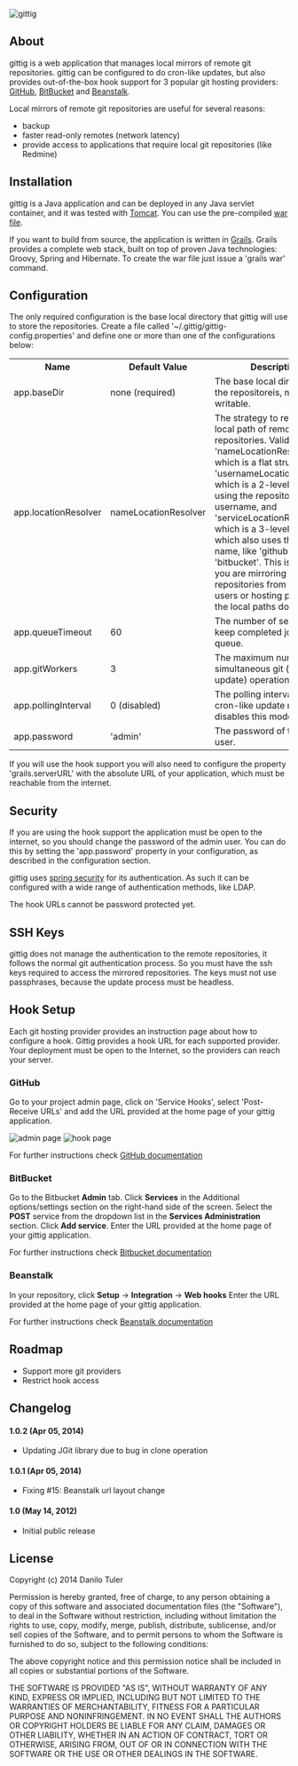 ![gittig](https://github.com/tuler/gittig/raw/master/web-app/images/gittig_small.png)

## About

gittig is a web application that manages local mirrors of remote git repositories.
gittig can be configured to do cron-like updates, but also provides out-of-the-box hook support for 3 popular git hosting providers: [GitHub](https://github.com), [BitBucket](https://bitbucket.org) and [Beanstalk](http://beanstalkapp.com).

Local mirrors of remote git repositories are useful for several reasons:

* backup
* faster read-only remotes (network latency)
* provide access to applications that require local git repositories (like Redmine)

## Installation

gittig is a Java application and can be deployed in any Java servlet container, and it was tested with [Tomcat](http://tomcat.apache.org).
You can use the pre-compiled [war file](https://github.com/downloads/tuler/gittig/gittig-1.0.war).

If you want to build from source, the application is written in [Grails](http://grails.org).
Grails provides a complete web stack, built on top of proven Java technologies: Groovy, Spring and Hibernate.
To create the war file just issue a 'grails war' command.

## Configuration

The only required configuration is the base local directory that gittig will use to store the repositories.
Create a file called '~/.gittig/gittig-config.properties' and define one or more than one of the configurations below:

<table>
	<tr>
		<th>Name</th>
		<th>Default Value</th>
		<th>Description</th>
	</tr>
	<tr>
		<td>app.baseDir</td>
		<td>none (required)</td>
		<td>The base local directory for the repositoreis, must be writable.</td>
	</tr>
	<tr>
		<td>app.locationResolver</td>
		<td>nameLocationResolver</td>
		<td>The strategy to resolve the local path of remote repositories. Valid values are 'nameLocationResolver', which is a flat structure, 'usernameLocationResolver', which is a 2-level structure using the repository username, and 'serviceLocationResolver', which is a 3-level structure which also uses the service name, like 'github' or 'bitbucket'. This is usefull if you are mirroring repositories from multiple users or hosting provider, so the local paths don't clash.</td>
	</tr>
	<tr>
		<td>app.queueTimeout</td>
		<td>60</td>
		<td>The number of seconds to keep completed jobs in the queue.</td>
	</tr>
	<tr>
		<td>app.gitWorkers</td>
		<td>3</td>
		<td>The maximum number of simultaneous git (clone or update) operations.</td>
	</tr>
	<tr>
		<td>app.pollingInterval</td>
		<td>0 (disabled)</td>
		<td>The polling interval for a cron-like update mode. Zero disables this mode.</td>
	</tr>
	<tr>
		<td>app.password</td>
		<td>'admin'</td>
		<td>The password of the 'admin' user.</td>
	</tr>
</table>

If you will use the hook support you will also need to configure the property 'grails.serverURL' with the absolute URL of your application, which must be reachable from the internet.

## Security

If you are using the hook support the application must be open to the internet, so you should change the password of the admin user.
You can do this by setting the 'app.password' property in your configuration, as described in the configuration section.

gittig uses [spring security](http://grails-plugins.github.com/grails-spring-security-core/docs/manual/) for its authentication.
As such it can be configured with a wide range of authentication methods, like LDAP.

The hook URLs cannot be password protected yet.

## SSH Keys

gittig does not manage the authentication to the remote repositories, it follows the normal git authentication process.
So you must have the ssh keys required to access the mirrored repositories.
The keys must not use passphrases, because the update process must be headless.

## Hook Setup

Each git hosting provider provides an instruction page about how to configure a hook. Gittig provides a hook URL for each supported provider.
Your deployment must be open to the Internet, so the providers can reach your server.

### GitHub

Go to your project admin page, click on 'Service Hooks', select 'Post-Receive URLs' and add the URL provided at the home page of your gittig application.

![admin page](http://img.skitch.com/20100620-r8st7468q7q5waf3y85hmpwtqs.png "Admin Page")
![hook page](http://img.skitch.com/20100620-br6dw5iiyk2643fahkqbi54h36.png "Hook Page")

For further instructions check [GitHub documentation](http://help.github.com/post-receive-hooks/)

### BitBucket

Go to the Bitbucket **Admin** tab.
Click **Services** in the Additional options/settings section on the right-hand side of the screen.
Select the **POST** service from the dropdown list in the **Services Administration** section.
Click **Add service**.
Enter the URL provided at the home page of your gittig application.

For further instructions check [Bitbucket documentation](http://confluence.atlassian.com/display/BITBUCKET/Setting+Up+the+bitbucket+POST+Service)

### Beanstalk

In your repository, click **Setup** -> **Integration** -> **Web hooks**
Enter the URL provided at the home page of your gittig application.

For further instructions check [Beanstalk documentation](http://support.beanstalkapp.com/customer/portal/articles/68110-trigger-a-url-on-commit-with-web-hooks)

## Roadmap

* Support more git providers
* Restrict hook access

## Changelog

#### 1.0.2 (Apr 05, 2014)

* Updating JGit library due to bug in clone operation

#### 1.0.1 (Apr 05, 2014)

* Fixing #15: Beanstalk url layout change

#### 1.0 (May 14, 2012)

* Initial public release

## License

Copyright (c) 2014 Danilo Tuler

Permission is hereby granted, free of charge, to any person obtaining
a copy of this software and associated documentation files (the
"Software"), to deal in the Software without restriction, including
without limitation the rights to use, copy, modify, merge, publish,
distribute, sublicense, and/or sell copies of the Software, and to
permit persons to whom the Software is furnished to do so, subject to
the following conditions:

The above copyright notice and this permission notice shall be
included in all copies or substantial portions of the Software.

THE SOFTWARE IS PROVIDED "AS IS", WITHOUT WARRANTY OF ANY KIND,
EXPRESS OR IMPLIED, INCLUDING BUT NOT LIMITED TO THE WARRANTIES OF
MERCHANTABILITY, FITNESS FOR A PARTICULAR PURPOSE AND
NONINFRINGEMENT. IN NO EVENT SHALL THE AUTHORS OR COPYRIGHT HOLDERS BE
LIABLE FOR ANY CLAIM, DAMAGES OR OTHER LIABILITY, WHETHER IN AN ACTION
OF CONTRACT, TORT OR OTHERWISE, ARISING FROM, OUT OF OR IN CONNECTION
WITH THE SOFTWARE OR THE USE OR OTHER DEALINGS IN THE SOFTWARE.